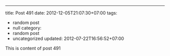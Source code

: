 ---
title: Post 491
date: 2012-12-05T21:07:30+07:00
tags:
  - random post
  - null
category:
  - random post
  - uncategorized
updated: 2012-07-22T16:56:52+07:00

This is content of post 491